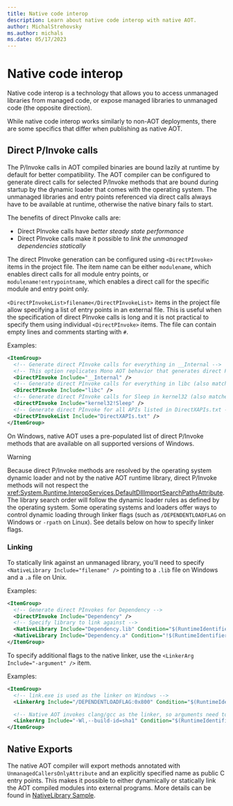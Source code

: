 ```yaml
---
title: Native code interop
description: Learn about native code interop with native AOT.
author: MichalStrehovsky
ms.author: michals
ms.date: 05/17/2023
---
```

# Native code interop

Native code interop is a technology that allows you to access unmanaged libraries from managed code, or expose managed libraries to unmanaged code (the opposite direction).

While native code interop works similarly to non-AOT deployments, there are some specifics that differ when publishing as native AOT.

## Direct P/Invoke calls

The P/Invoke calls in AOT compiled binaries are bound lazily at runtime by default for better compatibility. The AOT compiler can be configured to generate direct calls for selected P/Invoke methods that are bound during startup by the dynamic loader that comes with the operating system. The unmanaged libraries and entry points referenced via direct calls always have to be available at runtime, otherwise the native binary fails to start.

The benefits of direct PInvoke calls are:

- Direct PInvoke calls have *better steady state performance*
- Direct PInvoke calls make it possible to *link the unmanaged dependencies statically*

The direct PInvoke generation can be configured using `<DirectPInvoke>` items in the project file. The item name can be either `modulename`, which enables direct calls for all module entry points, or `modulename!entrypointname`, which enables a direct call for the specific module and entry point only.

`<DirectPInvokeList>filename</DirectPInvokeList>` items in the project file allow specifying a list of entry points in an external file. This is useful when the specification of direct PInvoke calls is long and it is not practical to specify them using individual `<DirectPInvoke>` items. The file can contain empty lines and comments starting with `#`.

Examples:

```xml
<ItemGroup>
  <!-- Generate direct PInvoke calls for everything in __Internal -->
  <!-- This option replicates Mono AOT behavior that generates direct PInvoke calls for __Internal -->
  <DirectPInvoke Include="__Internal" />
  <!-- Generate direct PInvoke calls for everything in libc (also matches libc.so on Linux or libc.dylib on macOS) --> 
  <DirectPInvoke Include="libc" />
  <!-- Generate direct PInvoke calls for Sleep in kernel32 (also matches kernel32.dll on Windows) -->
  <DirectPInvoke Include="kernel32!Sleep" />
  <!-- Generate direct PInvoke for all APIs listed in DirectXAPIs.txt -->
  <DirectPInvokeList Include="DirectXAPIs.txt" />
</ItemGroup>
```

On Windows, native AOT uses a pre-populated list of direct P/Invoke methods that are available on all supported versions of Windows.

> [!WARNING]
> Because direct P/Invoke methods are resolved by the operating system dynamic loader and not by the native AOT runtime library, direct P/Invoke methods will not respect the <xref:System.Runtime.InteropServices.DefaultDllImportSearchPathsAttribute>. The library search order will follow the dynamic loader rules as defined by the operating system. Some operating systems and loaders offer ways to control dynamic loading through linker flags (such as `/DEPENDENTLOADFLAG` on Windows or `-rpath` on Linux). See details below on how to specify linker flags.

### Linking

To statically link against an unmanaged library, you'll need to specify `<NativeLibrary Include="filename" />` pointing to a `.lib` file on Windows and a `.a` file on Unix.

Examples:

```xml
<ItemGroup>
  <!-- Generate direct PInvokes for Dependency -->
  <DirectPInvoke Include="Dependency" />
  <!-- Specify library to link against -->
  <NativeLibrary Include="Dependency.lib" Condition="$(RuntimeIdentifier.StartsWith('win'))" />
  <NativeLibrary Include="Dependency.a" Condition="!$(RuntimeIdentifier.StartsWith('win'))" />
</ItemGroup>
```

To specify additional flags to the native linker, use the `<LinkerArg Include="-argument" />` item.

Examples:

```xml
<ItemGroup>
  <!-- link.exe is used as the linker on Windows -->
  <LinkerArg Include="/DEPENDENTLOADFLAG:0x800" Condition="$(RuntimeIdentifier.StartsWith('win'))" />

  <!-- Native AOT invokes clang/gcc as the linker, so arguments need to be prefixed with "-Wl," -->
  <LinkerArg Include="-Wl,--build-id=sha1" Condition="$(RuntimeIdentifier.StartsWith('linux'))" />
</ItemGroup>
```

## Native Exports

The native AOT compiler will export methods annotated with `UnmanagedCallersOnlyAttribute` and an explicitly specified name as
public C entry points. This makes it possible to either dynamically or statically link the AOT compiled modules into external
programs. More details can be found in [NativeLibrary Sample](https://github.com/dotnet/samples/tree/main/core/nativeaot/NativeLibrary/README.md).
